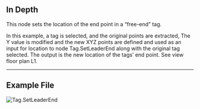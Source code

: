## In Depth
This node sets the location of the end point in a “free-end” tag.

In this example, a tag is selected, and the original points are extracted,  The Y value is modified and the new XYZ points are defined and used as an input for location to node Tag.SetLeaderEnd along with the original tag selected.  The output is the new location of the tags’ end point.  See view floor plan L1.


___
## Example File

![Tag.SetLeaderEnd](./Revit.Elements.Tag.SetLeaderEnd_img.jpg)